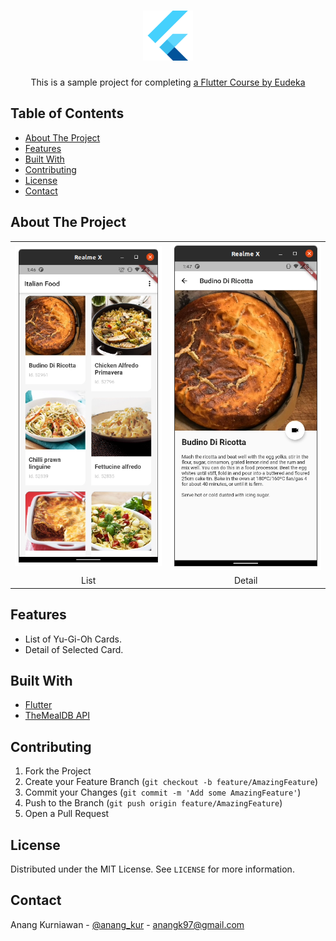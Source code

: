


<!--
*** Thanks for checking out this README Template. If you have a suggestion that would
*** make this better, please fork the repo and create a pull request or simply open
*** an issue with the tag "enhancement".
*** Thanks again! Now go create something AMAZING! :D
-->





<!-- PROJECT SHIELDS -->
<!--
*** I'm using markdown "reference style" links for readability.
*** Reference links are enclosed in brackets [ ] instead of parentheses ( ).
*** See the bottom of this document for the declaration of the reference variables
*** for contributors-url, forks-url, etc. This is an optional, concise syntax you may use.
*** https://www.markdownguide.org/basic-syntax/#reference-style-links
-->

<!-- PROJECT LOGO -->
<br />
<p align="center">
  <a href="https://github.com/othneildrew/Best-README-Template">
    <img src="flutter.png" alt="Logo" width="80" height="80">
  </a>
  <h3 align="center"></h3>

  <p align="center">
    This is a sample project for completing <a href="https://www.eudeka.id/">a Flutter Course by Eudeka</a>
  </p>

<!-- TABLE OF CONTENTS -->
## Table of Contents

* [About The Project](#about-the-project)
* [Features](#features)
* [Built With](#built-with)
* [Contributing](#contributing)
* [License](#license)
* [Contact](#contact)


<!-- ABOUT THE PROJECT -->
## About The Project

<table>
  <tr>
    <td><img src="list.png" alt="List"></td>
    <td><img src="detail.png" alt="Detail"></td>
  </tr>
  <tr>
    <td align="center">List</td>
    <td align="center">Detail</td>
  </tr>
 </table>

## Features
- List of Yu-Gi-Oh Cards.
- Detail of Selected Card.

## Built With
* [Flutter](https://flutter.dev/)
* [TheMealDB API](https://db.ygoprodeck.com/)

<!-- CONTRIBUTING -->
## Contributing

1. Fork the Project
2. Create your Feature Branch (`git checkout -b feature/AmazingFeature`)
3. Commit your Changes (`git commit -m 'Add some AmazingFeature'`)
4. Push to the Branch (`git push origin feature/AmazingFeature`)
5. Open a Pull Request



<!-- LICENSE -->
## License

Distributed under the MIT License. See `LICENSE` for more information.



<!-- CONTACT -->
## Contact

Anang Kurniawan - [@anang_kur](https://twitter.com/anang_kur) - anangk97@gmail.com

<!-- MARKDOWN LINKS & IMAGES -->
<!-- https://www.markdownguide.org/basic-syntax/#reference-style-links -->
[contributors-shield]: https://img.shields.io/github/contributors/othneildrew/Best-README-Template.svg?style=flat-square
[contributors-url]: https://github.com/othneildrew/Best-README-Template/graphs/contributors
[forks-shield]: https://img.shields.io/github/forks/othneildrew/Best-README-Template.svg?style=flat-square
[forks-url]: https://github.com/othneildrew/Best-README-Template/network/members
[stars-shield]: https://img.shields.io/github/stars/othneildrew/Best-README-Template.svg?style=flat-square
[stars-url]: https://github.com/othneildrew/Best-README-Template/stargazers
[issues-shield]: https://img.shields.io/github/issues/othneildrew/Best-README-Template.svg?style=flat-square
[issues-url]: https://github.com/othneildrew/Best-README-Template/issues
[license-shield]: https://img.shields.io/github/license/othneildrew/Best-README-Template.svg?style=flat-square
[license-url]: https://github.com/othneildrew/Best-README-Template/blob/master/LICENSE.txt
[linkedin-shield]: https://img.shields.io/badge/-LinkedIn-black.svg?style=flat-square&logo=linkedin&colorB=555
[linkedin-url]: https://linkedin.com/in/othneildrew
